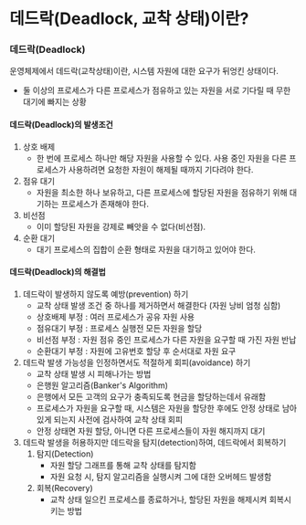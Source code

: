 # 데드락(Deadlock, 교착 상태)이란?

### 데드락(Deadlock)

운영체제에서 데드락(교착상태)이란, 시스템 자원에 대한 요구가 뒤엉킨 상태이다.
- 둘 이상의 프로세스가 다른 프로세스가 점유하고 있는 자원을 서로 기다릴 때 무한 대기에 빠지는 상황

#### 데드락(Deadlock)의 발생조건

1. 상호 배제
    - 한 번에 프로세스 하나만 해당 자원을 사용할 수 있다. 사용 중인 자원을 다른 프로세스가 사용하려면 요청한 자원이 해제될 때까지 기다려야 한다.
2. 점유 대기
    - 자원을 최소한 하나 보유하고, 다른 프로세스에 할당된 자원을 점유하기 위해 대기하는 프로세스가 존재해야 한다.
3. 비선점
    - 이미 할당된 자원을 강제로 빼앗을 수 없다(비선점).
4. 순환 대기
    - 대기 프로세스의 집합이 순환 형태로 자원을 대기하고 있어야 한다.

#### 데드락(Deadlock)의 해결법

1. 데드락이 발생하지 않도록 예방(prevention) 하기
    - 교착 상태 발생 조건 중 하나를 제거하면서 해결한다 (자원 낭비 엄청 심함)
    - 상호배제 부정 : 여러 프로세스가 공유 자원 사용
    - 점유대기 부정 : 프로세스 실행전 모든 자원을 할당
    - 비선점 부정 : 자원 점유 중인 프로세스가 다른 자원을 요구할 때 가진 자원 반납
    - 순환대기 부정 : 자원에 고유번호 할당 후 순서대로 자원 요구
2. 데드락 발생 가능성을 인정하면서도 적절하게 회피(avoidance) 하기
    - 교착 상태 발생 시 피해나가는 방법 
    - 은행원 알고리즘(Banker's Algorithm)
    - 은행에서 모든 고객의 요구가 충족되도록 현금을 할당하는데서 유래함 
    - 프로세스가 자원을 요구할 때, 시스템은 자원을 할당한 후에도 안정 상태로 남아있게 되는지 사전에 검사하여 교착 상태 회피 
    - 안정 상태면 자원 할당, 아니면 다른 프로세스들이 자원 해지까지 대기
3. 데드락 발생을 허용하지만 데드락을 탐지(detection)하여, 데드락에서 회복하기
   1. 탐지(Detection)
       - 자원 할당 그래프를 통해 교착 상태를 탐지함 
       - 자원 요청 시, 탐지 알고리즘을 실행시켜 그에 대한 오버헤드 발생함 
   2. 회복(Recovery)
       - 교착 상태 일으킨 프로세스를 종료하거나, 할당된 자원을 해제시켜 회복시키는 방법




